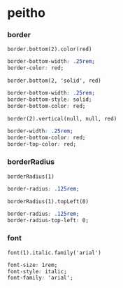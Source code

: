# peitho
### border
`border.bottom(2).color(red)`
```css
border-bottom-width: .25rem;
border-color: red;
```

`border.bottom(2, 'solid', red)`
```css
border-bottom-width: .25rem;
border-bottom-style: solid;
border-bottom-color: red;
```

`border(2).vertical(null, null, red)`
```css
border-width: .25rem;
border-bottom-color: red;
border-top-color: red;
```

### borderRadius
`borderRadius(1)`
```css
border-radius: .125rem;
```

`borderRadius(1).topLeft(0)`
```css
border-radius: .125rem;
border-radius-top-left: 0;
```

### font
`font(1).italic.family('arial')`
```css
font-size: 1rem;
font-style: italic;
font-family: 'arial';
```
